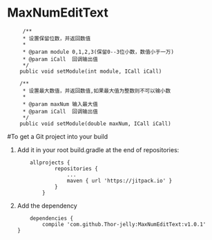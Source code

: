 # MaxNumEditText

```
     /**
     * 设置保留位数，并返回数值
     *
     * @param module 0,1,2,3(保留0--3位小数，数值小于一万)
     * @param iCall  回调输出值
     */
    public void setModule(int module, ICall iCall)
    
    /**
     * 设置最大数值，并返回数值,如果最大值为整数则不可以输小数
     *
     * @param maxNum 输入最大值
     * @param iCall  回调输出值
     */
    public void setModule(double maxNum, ICall iCall)
```

#To get a Git project into your build
1. Add it in your root build.gradle at the end of repositories:  

    ```
        allprojects {
        		repositories {
        			...
        			maven { url 'https://jitpack.io' }
        		}
        	}
    ```

2. Add the dependency

    ```
        dependencies {
	        compile 'com.github.Thor-jelly:MaxNumEditText:v1.0.1'
	}
    ```